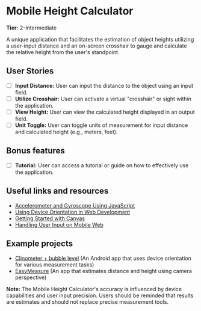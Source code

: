 # Mobile Height Calculator

**Tier:** 2-Intermediate

A unique application that facilitates the estimation of object heights utilizing a user-input distance and an on-screen crosshair to gauge and calculate the relative height from the user's standpoint.

## User Stories

-   [ ] **Input Distance:** User can input the distance to the object using an input field.
-   [ ] **Utilize Crosshair:** User can activate a virtual "crosshair" or sight within the application.
-   [ ] **View Height:** User can view the calculated height displayed in an output field.
-   [ ] **Unit Toggle:** User can toggle units of measurement for input distance and calculated height (e.g., meters, feet).

## Bonus features

-   [ ] **Tutorial:** User can access a tutorial or guide on how to effectively use the application.

## Useful links and resources

-   [Accelerometer and Gyroscope Using JavaScript](https://www.html5rocks.com/en/tutorials/device/orientation/)
-   [Using Device Orientation in Web Development](https://developer.mozilla.org/en-US/docs/Web/API/Detecting_device_orientation)
-   [Getting Started with Canvas](https://developer.mozilla.org/en-US/docs/Web/API/Canvas_API/Tutorial/Basic_usage)
-   [Handling User Input on Mobile Web](https://developers.google.com/web/fundamentals/input/form)

## Example projects

-   [Clinometer + bubble level](https://play.google.com/store/apps/details?id=com.plaincode.clinometer&hl=en&gl=US) (An Android app that uses device orientation for various measurement tasks)
-   [EasyMeasure](https://apps.apple.com/us/app/easymeasure/id349530105) (An app that estimates distance and height using camera perspective)

**Note:** The Mobile Height Calculator's accuracy is influenced by device capabilities and user input precision. Users should be reminded that results are estimates and should not replace precise measurement tools.
